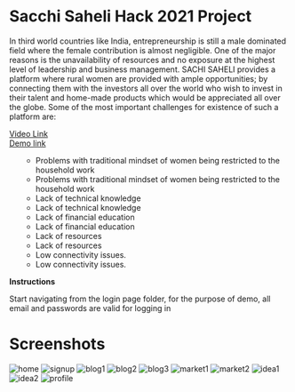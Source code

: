 # Sacchi Saheli Hack 2021 Project

In third world countries like India, entrepreneurship is still a male dominated field where the female contribution is almost negligible. One of the major reasons is the unavailability of resources and no exposure at the highest level of leadership and business management.
SACHI SAHELI provides a platform where rural women are provided with ample opportunities; by connecting them with the investors all over the world who wish to invest in their talent and home-made products which would be appreciated all over the globe.
Some of the most important challenges for existence of such a platform are:	

<a href = "https://youtu.be/jshM6aHifXA"> Video Link </a>
<br>
<a href = "https://aansh-01.github.io/hack-2021-jan-v1/main/main.html"> Demo link </a>
<ol>	<ul>
  	<li>Problems with traditional mindset of women being restricted to the household work</li>	  	<li>Problems with traditional mindset of women being restricted to the household work</li>
  <li>Lack of technical knowledge</li>	  <li>Lack of technical knowledge</li>
  <li>Lack of financial education</li>	  <li>Lack of financial education</li>
  	<li>Lack of resources</li>	  	<li>Lack of resources</li>
  	<li>Low connectivity issues.</li>	  	<li>Low connectivity issues.</li>
</ol>	</ul>
<strong> Instructions </strong>
<p> Start navigating from the login page folder, for the purpose of demo, all email and passwords are valid for logging in </p>

# Screenshots

![home](https://github.com/divyanshTyagi/hack-2021-jan-v1/blob/main/photos/home%20page.JPG)
![signup](https://github.com/divyanshTyagi/hack-2021-jan-v1/blob/main/photos/signup.JPG)
![blog1](https://github.com/divyanshTyagi/hack-2021-jan-v1/blob/main/photos/blog%201.JPG)
![blog2](https://github.com/divyanshTyagi/hack-2021-jan-v1/blob/main/photos/blogs%202.JPG)
![blog3](https://github.com/divyanshTyagi/hack-2021-jan-v1/blob/main/photos/blog%203.JPG)
![market1](https://github.com/divyanshTyagi/hack-2021-jan-v1/blob/main/photos/market%201.JPG)
![market2](https://github.com/divyanshTyagi/hack-2021-jan-v1/blob/main/photos/market%202.JPG)
![idea1](https://github.com/divyanshTyagi/hack-2021-jan-v1/blob/main/photos/idea%20pitch%201.JPG)
![idea2](https://github.com/divyanshTyagi/hack-2021-jan-v1/blob/main/photos/idea%20pitch%202.JPG)
![profile](https://github.com/divyanshTyagi/hack-2021-jan-v1/blob/main/photos/profile.JPG)
